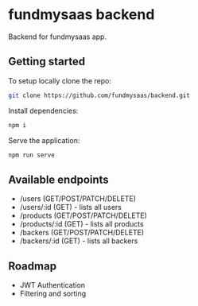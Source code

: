 
# fundmysaas backend

Backend for fundmysaas app.

## Getting started

To setup locally clone the repo:

```bash
git clone https://github.com/fundmysaas/backend.git
```

Install dependencies:
```bash
npm i
```

Serve the application:
```bash
npm run serve
```
## Available endpoints
- /users (GET/POST/PATCH/DELETE)
- /users/:id (GET) - lists all users
- /products (GET/POST/PATCH/DELETE)
- /products/:id (GET) - lists all products
- /backers (GET/POST/PATCH/DELETE)
- /backers/:id (GET) - lists all backers
## Roadmap

- JWT Authentication
- Filtering and sorting
